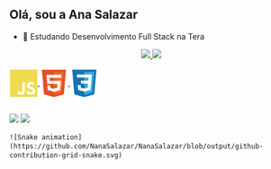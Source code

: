 ## Olá, sou a Ana Salazar
- 🌱 Estudando Desenvolvimento Full Stack na Tera
<div align="center">
  <a href="https://github.com/rafaballerini">
  <img height="180em" src="https://github-readme-stats.vercel.app/api?username=NanaSalazar&show_icons=true&theme=dark&include_all_commits=true&count_private=true&title_color=FF4500&icon_color=FF7F50"/>
  <img height="180em" src="https://github-readme-stats.vercel.app/api/top-langs/?username=NanaSalazar&layout=compact&langs_count=7&theme=dark&title_color:FF4500"/>
</div>
  <div style="display: inline_block"><br>
  <img align="center" alt="Ana-Js" height="50" width="50" src="https://raw.githubusercontent.com/devicons/devicon/master/icons/javascript/javascript-plain.svg">
  <img align="center" alt="Ana-HTML" height="50" width="50" src="https://raw.githubusercontent.com/devicons/devicon/master/icons/html5/html5-original.svg">
  <img align="center" alt="Ana-CSS" height="50" width="50" src="https://raw.githubusercontent.com/devicons/devicon/master/icons/css3/css3-original.svg">
  
</div>
  
  ##
  
  <div> 
  <a href = "mailto:nana.brandao.99@gmail.com"><img src="https://img.shields.io/badge/-Gmail-%23333?style=for-the-badge&logo=gmail&logoColor=white" target="_blank"></a>
  <a href="https://www.linkedin.com/in/ana-salazar-09b910235/" target="_blank"><img src="https://img.shields.io/badge/-LinkedIn-%230077B5?style=for-the-badge&logo=linkedin&logoColor=white" target="_blank"></a> 
    
    ![Snake animation](https://github.com/NanaSalazar/NanaSalazar/blob/output/github-contribution-grid-snake.svg)
